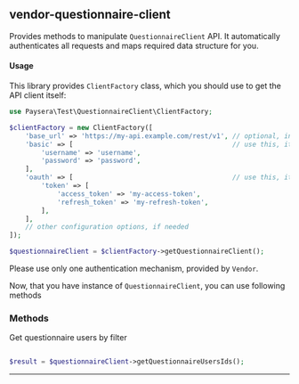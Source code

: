 
## vendor-questionnaire-client

Provides methods to manipulate `QuestionnaireClient` API.
It automatically authenticates all requests and maps required data structure for you.

#### Usage

This library provides `ClientFactory` class, which you should use to get the API client itself:

```php
use Paysera\Test\QuestionnaireClient\ClientFactory;

$clientFactory = new ClientFactory([
    'base_url' => 'https://my-api.example.com/rest/v1', // optional, in case you need a custom one.
    'basic' => [                                        // use this, it API requires Basic authentication.
        'username' => 'username',
        'password' => 'password',
    ],
    'oauth' => [                                        // use this, it API requires OAuth v2 authentication.
        'token' => [
            'access_token' => 'my-access-token',
            'refresh_token' => 'my-refresh-token',
        ],
    ],
    // other configuration options, if needed
]);

$questionnaireClient = $clientFactory->getQuestionnaireClient();
```

Please use only one authentication mechanism, provided by `Vendor`.

Now, that you have instance of `QuestionnaireClient`, you can use following methods
### Methods

    
Get questionnaire users by filter


```php

$result = $questionnaireClient->getQuestionnaireUsersIds();
```
---


